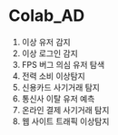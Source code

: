 # Colab_AD
<ol>
  <li>이상 유저 감지</li>
  <li>이상 로그인 감지</li>
  <li>FPS 버그 의심 유저 탐색</li>
  <li>전력 소비 이상탐지</li>
  <li>신용카드 사기거래 탐지</li>
  <li>통신사 이탈 유저 예측</li>
  <li>온라인 결제 사기거래 탐지</li>
  <li>웹 사이트 트래픽 이상탐지</li>
</ol>
